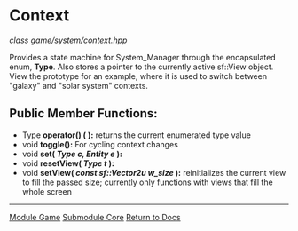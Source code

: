 # Context
*class*
*game/system/context.hpp*

Provides a state machine for System_Manager through the encapsulated enum, **Type**. Also stores a pointer to the currently active sf::View object. View the prototype for an example, where it is used to switch between "galaxy" and "solar system" contexts.

## Public Member Functions:
- Type **operator() ( ):** returns the current enumerated type value
- void **toggle():** For cycling context changes
- void **set( *Type c, Entity e* ):**
- void **resetView( *Type t* ):**
- void **setView( *const sf::Vector2u w_size* ):** reinitializes the current view to fill the passed size; currently only functions with views that fill the whole screen

---

[Module Game](../../game.md)
[Submodule Core](../core.md)
[Return to Docs](../../../docs.md)